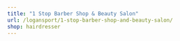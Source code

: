 ```yaml
---
title: "1 Stop Barber Shop & Beauty Salon"
url: /logansport/1-stop-barber-shop-and-beauty-salon/
shop: hairdresser
---
```

